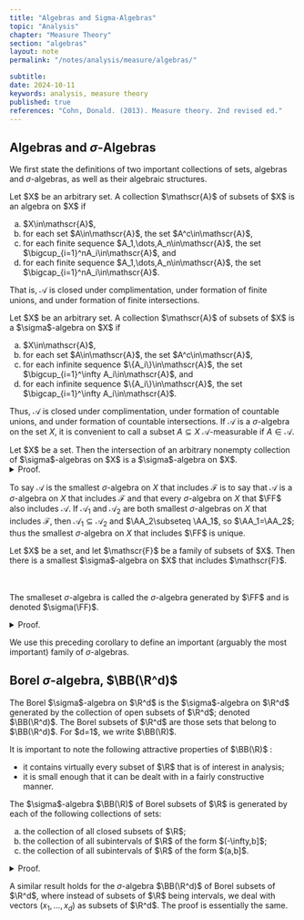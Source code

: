 ```yaml
---
title: "Algebras and Sigma-Algebras"
topic: "Analysis"
chapter: "Measure Theory"
section: "algebras"
layout: note
permalink: "/notes/analysis/measure/algebras/"

subtitle: 
date: 2024-10-11
keywords: analysis, measure theory
published: true
references: "Cohn, Donald. (2013). Measure theory. 2nd revised ed."
---
```


## Algebras and $\sigma$-Algebras

We first state the definitions of two important collections of sets, algebras and $\sigma$-algebras, as well as their algebraic structures. 

<div class='definition' name='Algebras'>
Let $X$ be an arbitrary set. A collection $\mathscr{A}$ of subsets of $X$ is an algebra on $X$ if
<ol type="a">
    <li>$X\in\mathscr{A}$,</li>
    <li>for each set $A\in\mathscr{A}$, the set $A^c\in\mathscr{A}$,</li>
    <li>for each finite sequence $A_1,\dots,A_n\in\mathscr{A}$, the set $\bigcup_{i=1}^nA_i\in\mathscr{A}$, and</li>
    <li>for each finite sequence $A_1,\dots,A_n\in\mathscr{A}$, the set $\bigcap_{i=1}^nA_i\in\mathscr{A}$.</li>
</ol>
</div>

That is, $\mathscr{A}$ is closed under complimentation, under formation of finite unions, and under formation of finite intersections. 

<div class='definition' name='σ-Algebras'>
Let $X$ be an arbitrary set. A collection $\mathscr{A}$ of subsets of $X$ is a $\sigma$-algebra on $X$ if
<ol type="a">
    <li>$X\in\mathscr{A}$,</li>
    <li>for each set $A\in\mathscr{A}$, the set $A^c\in\mathscr{A}$,</li>
    <li>for each infinite sequence $\{A_i\}\in\mathscr{A}$, the set $\bigcup_{i=1}^\infty A_i\in\mathscr{A}$, and</li>
    <li>for each infinite sequence $\{A_i\}\in\mathscr{A}$, the set $\bigcap_{i=1}^\infty A_i\in\mathscr{A}$.</li>
</ol>
</div>

Thus, $\mathscr{A}$ is closed under complimentation, under formation of countable unions, and under formation of countable intersections. If $\mathscr{A}$ is a $\sigma$-algebra on the set $X$, it is convenient to call a subset $A\subseteq X$ $\mathscr{A}$-measurable if $A\in\mathscr{A}$. 

<div class='proposition' name='Intersection of a collection of σ-algebras'>
Let $X$ be a set. Then the intersection of an arbitrary nonempty collection of $\sigma$-algebras on $X$ is a $\sigma$-algebra on $X$. 
</div>


<details class='proof'>
<summary>Proof.</summary>
Let $\mathscr{C}$ be a nonempty collection of $\sigma$-algebras on $X$, and let $\mathscr{A}$ be the intersection of the $\sigma$-algebras that belong to $\mathscr{C}$. It is sufficient to check that $X\in\mathscr{A}$, is closed under complimentation, and closed under the formation of countable unions. 

<br><br>
The set $X\in\mathscr{A}$ since it belongs to each $\sigma$-algebra that belongs to $\mathscr{C}$. Now suppose that $A\in\mathscr{A}$. Then each $\sigma$-algebra that belongs to $\mathscr{C}$ also contains $A$ and so contains $A^c$; thus $A^c$ belongs to the intersection $\mathscr{A}$ of these $\sigma$-algebras. Finally, suppose that $\{A_i\}\in\mathscr{A}$ and hence to each $\sigma$-algebra in $\mathscr{C}$. Then $\bigcup_i A_i$ belongs to each $\sigma$-algebra in $\mathscr{C}$ and so to $\mathscr{A}$.
</details>

To say $\mathscr{A}$ is the smallest $\sigma$-algebra on $X$ that includes $\mathscr{F}$ is to say that $\mathscr{A}$ is a $\sigma$-algebra on $X$ that includes $\mathscr{F}$ and that every $\sigma$-algebra on $X$ that $\FF$ also includes $\mathscr{A}$. If $\mathscr{A}_1$ and $\mathscr{A}_2$ are both smallest $\sigma$-algebras on $X$ that includes $\mathscr{F}$, then $\mathscr{A}_1\subseteq\mathscr{A}_2$ and $\AA_2\subseteq \AA_1$, so $\AA_1=\AA_2$; thus the smallest $\sigma$-algebra on $X$ that includes $\FF$ is unique. 

<div class='corollary' name='σ-algebra generated by ℱ '>
Let $X$ be a set, and let $\mathscr{F}$ be a family of subsets of $X$. Then there is a smallest $\sigma$-algebra on $X$ that includes $\mathscr{F}$. 

<br><br>
The smalleset $\sigma$-algebra is called the $\sigma$-algebra generated by $\FF$ and is denoted $\sigma(\FF)$. 
</div>

<details class='proof'>
<summary>Proof.</summary>
Let $\CC$ be the collection of all $\sigma$-algebras on $X$ that includes $\FF$. Then $\CC$ is nonempty, since it contains the $\sigma$-algebra that consists of all subsets of $X$. The intersection of the $\sigma$-algebras that belong to $\CC$ is, according to Proposition (1), a $\sigma$-algebra; it includes $\FF$ and is included in every $\sigma$-algebra in $\CC$ -- that is, it is included in every $\sigma$-algebra on $X$ that includes $\FF$. 
</details>

We use this preceding corollary to define an important (arguably the most important) family of $\sigma$-algebras. 

## Borel $\sigma$-algebra, $\BB(\R^d)$

<div class='definition' name='The Borel σ-algebra on ℝᵈ'>
The Borel $\sigma$-algebra on $\R^d$ is the $\sigma$-algebra on $\R^d$ generated by the collection of open subsets of $\R^d$; denoted $\BB(\R^d)$. The Borel subsets of $\R^d$ are those sets that belong to $\BB(\R^d)$. For $d=1$, we write $\BB(\R)$. 
</div>

It is important to note the following attractive properties of $\BB(\R)$ :
<ul>
    <li>it contains virtually every subset of $\R$ that is of interest in analysis;</li>
    <li>it is small enough that it can be dealt with in a fairly constructive manner.</li>
</ul>

<div class='proposition' name='Generating ℬ(ℝ)'>
The $\sigma$-algebra $\BB(\R)$ of Borel subsets of $\R$ is generated by each of the following collections of sets:
<ol type='a'>
    <li>the collection of all closed subsets of $\R$;</li>
    <li>the collection of all subintervals of $\R$ of the form $(-\infty,b]$;</li>
    <li>the collection of all subintervals of $\R$ of the form $(a,b]$.</li>
</ol>
</div>

<details class='proof'>
<summary>Proof.</summary>
Let $\BB_1$, $\BB_2$, and $\BB_3$ be the $\sigma$-algebras generated by the collections of sets in parts (a), (b), and (c) of the proposition. We will show that $\BB(\R)\supseteq\BB_1\supseteq\BB_2\supseteq\BB_3$ and finally $\BB_3\supseteq\BB(\R)$, establishing our proposition. 

<br><br>
Since $\BB(\R)$ includes the family of open subsets of $\R$ and is closed under complimentation, it includes the family of closed subsets of $\R$; hence it includes the $\sigma$-algebra generated by the closed subsets of $\R$, i.e., $\BB_1$. The sets of the form $(-\infty,b]$ are closed and so belong to $\BB_1$; consequently $\BB_1\supseteq\BB_2$. Since $(a,b]=(-\infty,b]\cap(-\infty,a]^c$, each set of the form $(a,b]$ belongs to $\BB_2$; thus $\BB_2\supseteq\BB_3$. Finally, note that each open subinterval of $\R$ is union of a sequnce of sets of the form $(a,b]$ and that each open subset of $\R$ is the union of a sequence of open intervals. Thus each open subset of $\R$ belongs to $\BB_3$ and we have $\BB_3\supseteq\BB(\R)$ .  
</details>

A similar result holds for the $\sigma$-algebra $\BB(\R^d)$ of Borel subsets of $\R^d$, where instead of subsets of $\R$ being intervals, we deal with vectors $(x_1,\dots,x_d)$ as subsets of $\R^d$. The proof is essentially the same. 